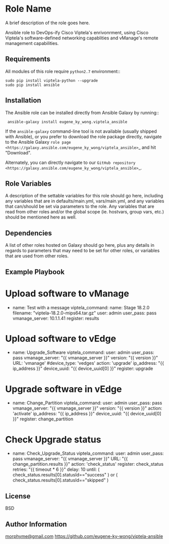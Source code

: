 Role Name
=========

A brief description of the role goes here.

Ansible role to DevOps-ify Cisco Viptela's enrivonrment, using Cisco Viptela's software-defined networking capablities and vManage's remote management capabilities.

Requirements
------------

All modules of this role require ``python2.7`` environment::

    sudo pip install viptela-python --upgrade
    sudo pip install ansible

Installation
------------
The Ansible role can be installed directly from Ansible Galaxy by running::

     ansible-galaxy install eugene_ky_wong.viptela_ansible 

If the ``ansible-galaxy`` command-line tool is not available (usually shipped with Ansible), or you prefer to download the role package directly,
navigate to the Ansible Galaxy `role page <https://galaxy.ansible.com/eugene_ky_wong/viptela_ansible>`_ and hit "Download".

Alternately, you can directly navigate to our `GitHub repository <https://galaxy.ansible.com/eugene_ky_wong/viptela_ansible>`_.


Role Variables
--------------

A description of the settable variables for this role should go here, including any variables that are in defaults/main.yml, vars/main.yml, and any variables that can/should be set via parameters to the role. Any variables that are read from other roles and/or the global scope (ie. hostvars, group vars, etc.) should be mentioned here as well.

Dependencies
------------

A list of other roles hosted on Galaxy should go here, plus any details in regards to parameters that may need to be set for other roles, or variables that are used from other roles.

Example Playbook
----------------

  # Upload software to vManage
  - name: Test with a message
    viptela_command:
      name: Stage 18.2.0
      filename: "viptela-18.2.0-mips64.tar.gz"
      user: admin
      user_pass: pass
      vmanage_server: 10.1.1.41
    register: results

  # Upload software to vEdge
  - name: Upgrade_Software
    viptela_command:
      user: admin
      user_pass: pass
      vmanage_server: "{{ vmanage_server }}"
      version: "{{ version }}"
      URL: 'vmanage'
      #device_type: 'vedges'
      action: 'upgrade'
      ip_address: "{{ ip_address }}"
      device_uuid: "{{ device_uuid[0] }}"
    register: upgrade

  # Upgrade software in vEdge
  - name: Change_Partition
    viptela_command:
      user: admin
      user_pass: pass
      vmanage_server: "{{ vmanage_server }}"
      version: "{{ version }}"
      action: 'activate'
      ip_address: "{{ ip_address }}"
      device_uuid: "{{ device_uuid[0] }}"
    register: change_partition

  # Check Upgrade status
  - name: Check_Upgrade_Status
    viptela_command:
      user: admin
      user_pass: pass
      vmanage_server: "{{ vmanage_server }}"
      URL: "{{ change_partition.results }}"
      action: 'check_status'
    register: check_status
    retries: "{{ timeout * 6 }}"
    delay: 10
    until: ( check_status.results[0].statusId=="success" ) or
           ( check_status.results[0].statusId=="skipped" )


License
-------

BSD

Author Information
------------------

morphyme@gmail.com
https://github.com/eugene-ky-wong/viptela-ansible


